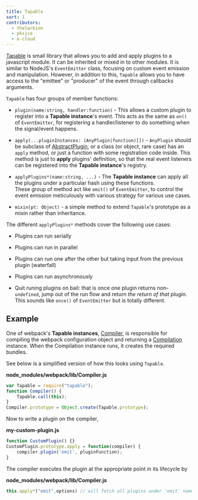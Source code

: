 ```yaml
---
title: Tapable
sort: 1
contributors: 
  - thelarkinn
  - pksjce
  - e-cloud
---
```


[Tapable](https://github.com/webpack/tapable) is small library that allows you to add and apply plugins to a javascript module. 
It can be inherited or mixed in to other modules. It is similar to NodeJS's `EventEmitter` class, focusing on custom event emission and manipulation. 
However, in addition to this, `Tapable` allows you to have access to the "emittee" or "producer" of the event through callbacks arguments.  

`Tapable` has four groups of member functions:

* `plugin(name:string, handler:function)` - This allows a custom plugin to register into a **Tapable instance**'s event.
This acts as the same as `on()` of `EventEmitter`, for registering a handler/listener to do something when the signal/event happens.

* `apply(...pluginInstances: (AnyPlugin|function)[])` - `AnyPlugin` should be subclass of [AbstractPlugin](https://github.com/webpack/webpack/blob/master/lib/AbstractPlugin.js), or a class (or object, rare case) has an `apply` method, or just a function with some registration code inside. 
This method is just to **apply** plugins' definition, so that the real event listeners can be registered into the **Tapable instance**'s registry.

* `applyPlugins*(name:string, ...)` - The **Tapable instance** can apply all the plugins under a particular hash using these functions.   
These group of method act like `emit()` of `EventEmitter`, to control the event emission meticulously with various strategy for various use cases.

* `mixin(pt: Object)` - a simple method to extend `Tapable`'s prototype as a mixin rather than inheritance.

The different `applyPlugins*` methods cover the following use cases:

* Plugins can run serially

* Plugins can run in parallel

* Plugins can run one after the other but taking input from the previous plugin (waterfall)

* Plugins can run asynchronously

* Quit runing plugins on bail: that is once one plugin returns non-`undefined`, jump out of the run flow and return *the return of that plugin*. This sounds like `once()` of `EventEmitter` but is totally different.

## Example
One of webpack's **Tapable instances**, [Compiler](./compiler), is responsible for compiling the webpack configuration object and returning a [Compilation](./compilation) instance. When the Compilation instance runs, it creates the required bundles.

See below is a simplified version of how this looks using `Tapable`.

**node_modules/webpack/lib/Compiler.js**

```javascript
var Tapable = require("tapable");
function Compiler() {
	Tapable.call(this);
}
Compiler.prototype = Object.create(Tapable.prototype);
```

Now to write a plugin on the compiler,

**my-custom-plugin.js**

```javascript
function CustomPlugin() {}
CustomPlugin.prototype.apply = function(compiler) {
    compiler.plugin('emit', pluginFunction);    
}
```

The compiler executes the plugin at the appropriate point in its lifecycle by

**node_modules/webpack/lib/Compiler.js**

```javascript
this.apply*("emit",options) // will fetch all plugins under 'emit' name and run them.
```